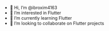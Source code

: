 - 👋 Hi, I’m @ibroxim4163
- 👀 I’m interested in Flutter
- 🌱 I’m currently learning Flutter
- 💞️ I’m looking to collaborate on Flutter projects


<!---
ibroxim4163/ibroxim4163 is a ✨ special ✨ repository because its `README.md` (this file) appears on your GitHub profile.
You can click the Preview link to take a look at your changes.
--->
